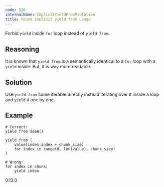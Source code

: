 ```yaml
---
code: 526
internalName: ImplicitYieldFromViolation
title: Found implicit yield from usage
---
```


Forbid `yield` inside `for` loop instead of `yield from`.

## Reasoning
It is known that `yield from` is a semantically identical to a `for`
loop with a `yield` inside. But, it is way more readable.

## Solution
Use `yield from` some iterable directly instead iterating over it
inside a loop and `yield` it one by one.

## Example

    # Correct:
    yield from some()
    
    yield from (
        value[index:index + chunk_size]
        for index in range(0, len(value), chunk_size)
    )
    
    # Wrong:
    for index in chunk:
        yield index

<div class="versionadded">

0.13.0

</div>